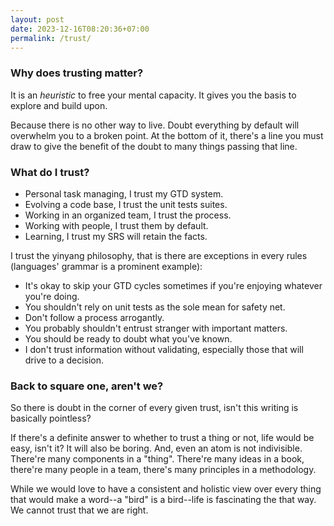 ```yaml
---
layout: post
date: 2023-12-16T08:20:36+07:00
permalink: /trust/
---
```


### Why does trusting matter?

It is an _heuristic_ to free your mental capacity. It gives you the basis to explore and build upon.

Because there is no other way to live. Doubt everything by default will overwhelm you to a broken point. At the bottom of it, there's a line you must draw to give the benefit of the doubt to many things passing that line.

### What do I trust?

- Personal task managing, I trust my GTD system.
- Evolving a code base, I trust the unit tests suites.
- Working in an organized team, I trust the process.
- Working with people, I trust them by default.
- Learning, I trust my SRS will retain the facts.

I trust the yinyang philosophy, that is there are exceptions in every rules (languages' grammar is a prominent example):

- It's okay to skip your GTD cycles sometimes if you're enjoying whatever you're doing.
- You shouldn't rely on unit tests as the sole mean for safety net.
- Don't follow a process arrogantly.
- You probably shouldn't entrust stranger with important matters.
- You should be ready to doubt what you've known.
- I don't trust information without validating, especially those that will drive to a decision.

### Back to square one, aren't we?

So there is doubt in the corner of every given trust, isn't this writing is basically pointless?

If there's a definite answer to whether to trust a thing or not, life would be easy, isn't it? It will also be boring. And, even an atom is not indivisible. There're many components in a "thing". There're many ideas in a book, there're many people in a team, there's many principles in a methodology.

While we would love to have a consistent and holistic view over every thing that would make a word--a "bird" is a bird--life is fascinating the that way. We cannot trust that we are right.